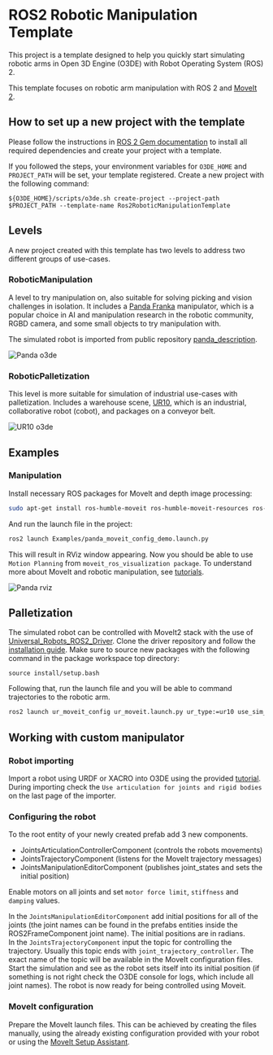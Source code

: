 # ROS2  Robotic Manipulation Template

This project is a template designed to help you quickly start simulating robotic arms in Open 3D Engine (O3DE) with Robot Operating System (ROS) 2.

This template focuses on robotic arm manipulation with ROS 2 and [MoveIt 2](https://moveit.picknik.ai/main/index.html).


## How to set up a new project with the template

Please follow the instructions in [ROS 2 Gem documentation](https://development--o3deorg.netlify.app/docs/user-guide/interactivity/robotics/project-configuration/)
to install all required dependencies and create your project with a template.

If you followed the steps, your environment variables for `O3DE_HOME` and `PROJECT_PATH` will be set, your template registered.
Create a new project with the following command:

```shell
${O3DE_HOME}/scripts/o3de.sh create-project --project-path $PROJECT_PATH --template-name Ros2RoboticManipulationTemplate
```

## Levels

A new project created with this template has two levels to address two different groups of use-cases.

### RoboticManipulation

A level to try manipulation on, also suitable for solving picking and vision challenges in isolation. 
It includes a [Panda Franka](https://www.franka.de/) manipulator, which is a popular choice in AI and manipulation research in the robotic community, RGBD camera, and some small objects to try manipulation with.

The simulated robot is imported from public repository [panda_description](https://github.com/ros-planning/moveit_resources/tree/humble/panda_description).

![Panda o3de](Screenshots/RoboticManipulation.png)

### RoboticPalletization

This level is more suitable for simulation of industrial use-cases with palletization. 
Includes a warehouse scene, [UR10](https://www.universal-robots.com/products/ur10-robot/), which is an industrial, collaborative robot (cobot), and packages on a conveyor belt.

![UR10 o3de](Screenshots/Palletization.png)

## Examples 

### Manipulation

Install necessary ROS packages for MoveIt and depth image processing:

```bash
sudo apt-get install ros-humble-moveit ros-humble-moveit-resources ros-humble-depth-image-proc
```

And run the launch file in the project:

```bash
ros2 launch Examples/panda_moveit_config_demo.launch.py
```

This will result in RViz window appearing.
Now you should be able to use `Motion Planning` from `moveit_ros_visualization package`.
To understand more about MoveIt and robotic manipulation, see [tutorials](https://moveit.picknik.ai/main/doc/tutorials/quickstart_in_rviz/quickstart_in_rviz_tutorial.html#getting-started).

![Panda rviz](Screenshots/RoboticManipulationRviz.png)

## Palletization

The simulated robot can be controlled with MoveIt2 stack with the use of [Universal_Robots_ROS2_Driver](https://github.com/UniversalRobots/Universal_Robots_ROS2_Driver).
Clone the driver repository and follow the [installation guide](https://github.com/UniversalRobots/Universal_Robots_ROS2_Driver#build-from-source).
Make sure to source new packages with the following command in the package workspace top directory:
```
source install/setup.bash
``` 

Following that, run the launch file and you will be able to command trajectories to the robotic arm.

```bash
ros2 launch ur_moveit_config ur_moveit.launch.py ur_type:=ur10 use_sim_time:=true use_fake_hardware:=true
```

## Working with custom manipulator

### Robot importing 
Import a robot using URDF or XACRO into O3DE using the provided [tutorial](https://docs.o3de.org/docs/user-guide/interactivity/robotics/importing-robot/).  
During importing check the ```Use articulation for joints and rigid bodies``` on the last page of the importer.

### Configuring the robot
To the root entity of your newly created prefab add 3 new components.
- JointsArticulationControllerComponent (controls the robots movements)
- JointsTrajectoryComponent (listens for the MoveIt trajectory messages)
- JointsManipulationEditorComponent (publishes joint_states and sets the initial position)

Enable motors on all joints and set ```motor force limit```, ```stiffness``` and ```damping``` values. 

In the ```JointsManipulationEditorComponent``` add initial positions for all of the joints (the joint names can be found in the prefabs entities inside the ROS2FrameComponent joint name). The initial positions are in radians.  
In the ```JointsTrajectoryComponent``` input the topic for controlling the trajectory. Usually this topic ends with ```joint_trajectory_controller```. The exact name of the topic will be available in the MoveIt configuration files. 
Start the simulation and see as the robot sets itself into its initial position (if something is not right check the O3DE console for logs, which include all joint names). The robot is now ready for being controlled using Moveit.

### MoveIt configuration
Prepare the MoveIt launch files. This can be achieved by creating the files manually, using the already existing configuration provided with your robot or using the [MoveIt Setup Assistant](https://moveit.picknik.ai/main/doc/examples/setup_assistant/setup_assistant_tutorial.html).
